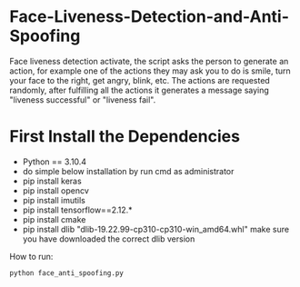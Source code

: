 # Face-Liveness-Detection-and-Anti-Spoofing

Face liveness detection activate, the script asks the person to generate an action, for example one of the actions they may ask you to do is smile, turn your face to the right, get angry, blink, etc. The actions are requested randomly, after fulfilling all the actions it generates a message saying "liveness successful" or "liveness fail".


# First Install the Dependencies
* Python == 3.10.4
* do simple below installation by run cmd as administrator
* pip install keras
* pip install opencv
* pip install imutils
* pip install tensorflow==2.12.*
* pip install cmake
* pip install dlib "dlib-19.22.99-cp310-cp310-win_amd64.whl" make sure you have downloaded the correct dlib version

How to run:
<pre><code>python face_anti_spoofing.py</code></pre>
